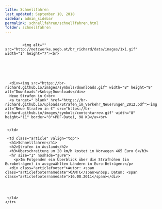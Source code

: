 ```yaml
---
title: Schnellfahren
last_updated: September 10, 2018
sidebar: admin_sidebar
permalink: schnellfahren/schnellfahren.html
folder: schnellfahren
---
```


<tbody><tr width="450">
     <td valign="top" class="articleleftcolumn">
      <img src="https://br-richard.github.io/images/schnellfahren/Polizeiauto.gif" alt="" border="0"><br>
      
      
			<img alt="" src="http://netzwerke.oegb.at/br_richard/data/images/1x1.gif" width="1" height="7"><br>
			
      
      
			
			
      
      <div><img src="https://br-richard.github.io/images/symbols/downloads.gif" width="8" height="9" alt="Downloads">&nbsp;Downloads</div>
      Neue Strafen in €<br>
      <a target="_blank" href="https://br-richard.github.io/uploads/Strafen_im_Verkehr_Neuerungen_2012.pdf"><img alt="Neue Strafen in €" src="https://br-richard.github.io/images/symbols/contentarrow.gif" width="8" height="11" border="0">PDF-Datei, 98 KB</a><br>

      
     </td>
     
     <td class="article" valign="top">
      <h1>Schnellfahren</h1>
      <h2>Strafen im Ausland</h2>
      <h3>Überschreitung um 20 km/h kostet in Norwegen 465 Euro €</h3>
      <hr size="1" noshade="sure">
   		<p>Im Folgenden ein Überblick über die Strafhöhen (in Eurobeträgen) in ausgewählten Ländern in Euro-Beträgen:</p>
      <div class="articlefooter">Autor: <span class="articlefooternamedate">ÖAMTC</span>&nbsp; Datum: <span class="articlefooternamedate">16.08.2011</span></div>


     

     </td>
    </tr>
   </tbody>
